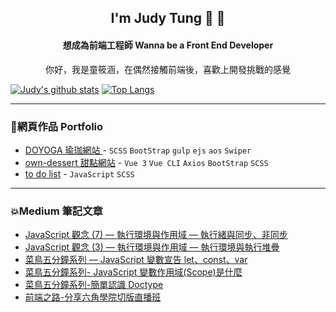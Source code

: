 

<!--
**judytung/judytung** is a ✨ _special_ ✨ repository because its `README.md` (this file) appears on your GitHub profile.

Here are some ideas to get you started:

- 🔭 I’m currently working on ...
- 🌱 I’m currently learning ...
- 👯 I’m looking to collaborate on ...
- 🤔 I’m looking for help with ...
- 💬 Ask me about ...
- 📫 How to reach me: ...
- 😄 Pronouns: ...
- ⚡ Fun fact: ...
-->

<h2 align="center">I'm Judy Tung 🙌 🙌</h2>    
<h4 align="center">想成為前端工程師 Wanna be a Front End Developer</h4>
<p align="center">你好，我是童筱涵，在偶然接觸前端後，喜歡上開發挑戰的感覺</p>

[![Judy's github stats](https://github-readme-stats.vercel.app/api?username=judytung&theme=gruvbox)](https://github.com/judytung/github-readme-stats)  [![Top Langs](https://github-readme-stats.vercel.app/api/top-langs/?username=judytung&layout=compact&theme=gruvbox)](https://github.com/judytung/github-readme-stats)
***

<h3>🌟網頁作品  Portfolio</h3>

* [DOYOGA 瑜珈網站 ](https://judytung.github.io/DOYOGA/) - `SCSS` `BootStrap` `gulp` `ejs` `aos` `Swiper`
* [own-dessert 甜點網站](https://judytung.github.io/own-dessert/#/) - `Vue 3` `Vue CLI` `Axios` `BootStrap` `SCSS`
* [to do list](https://judytung.github.io/Hex_js/todoList.html) - `JavaScript` `SCSS` 
***

<h3>💥Medium 筆記文章</h3>

* [JavaScript 觀念 (7) — 執行環境與作用域 — 執行緒與同步、非同步](https://medium.com/@han03230205/javascript-%E8%A7%80%E5%BF%B5-7-%E5%9F%B7%E8%A1%8C%E7%92%B0%E5%A2%83%E8%88%87%E4%BD%9C%E7%94%A8%E5%9F%9F-%E5%9F%B7%E8%A1%8C%E7%B7%92%E8%88%87%E5%90%8C%E6%AD%A5-%E9%9D%9E%E5%90%8C%E6%AD%A5-afa627545950?p=afa627545950)
* [JavaScript 觀念 (3) — 執行環境與作用域 — 執行環境與執行堆疊](https://medium.com/@han03230205/javascript-%E8%A7%80%E5%BF%B5-3-%E5%9F%B7%E8%A1%8C%E7%92%B0%E5%A2%83%E8%88%87%E4%BD%9C%E7%94%A8%E5%9F%9F-%E5%9F%B7%E8%A1%8C%E7%92%B0%E5%A2%83%E8%88%87%E5%9F%B7%E8%A1%8C%E5%A0%86%E7%96%8A-c0c78b6e32bc?p=c0c78b6e32bc8)
* [菜鳥五分鐘系列 — JavaScript 變數宣告 let、const、var](https://medium.com/@han03230205/%E8%8F%9C%E9%B3%A5%E4%BA%94%E5%88%86%E9%90%98%E7%B3%BB%E5%88%97-javascript-%E8%AE%8A%E6%95%B8%E5%AE%A3%E5%91%8A-let-const-var-926afb2d86d6)
* [菜鳥五分鐘系列- JavaScript 變數作用域(Scope)是什麼](https://medium.com/@han03230205/%E8%8F%9C%E9%B3%A5%E4%BA%94%E5%88%86%E9%90%98%E7%B3%BB%E5%88%97-%E8%AE%8A%E6%95%B8%E4%BD%9C%E7%94%A8%E5%9F%9F-scope-%E6%98%AF%E4%BB%80%E9%BA%BC-22d2de38a21c)
* [菜鳥五分鐘系列-簡單認識 Doctype](https://medium.com/@han03230205/%E8%8F%9C%E9%B3%A5%E4%BA%94%E5%88%86%E9%90%98%E7%B3%BB%E5%88%97-%E7%B0%A1%E5%96%AE%E8%AA%8D%E8%AD%98-doctype-3794b0f5d723)
* [前端之路-分享六角學院切版直播班](https://medium.com/@han03230205/%E5%89%8D%E7%AB%AF%E4%B9%8B%E8%B7%AF-%E5%88%86%E4%BA%AB%E5%85%AD%E8%A7%92%E5%AD%B8%E9%99%A2%E5%88%87%E7%89%88%E7%9B%B4%E6%92%AD%E7%8F%AD-ac42d8d4dd63)
